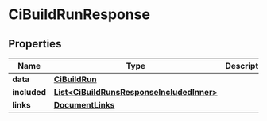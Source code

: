 

# CiBuildRunResponse


## Properties

| Name | Type | Description | Notes |
|------------ | ------------- | ------------- | -------------|
|**data** | [**CiBuildRun**](CiBuildRun.md) |  |  |
|**included** | [**List&lt;CiBuildRunsResponseIncludedInner&gt;**](CiBuildRunsResponseIncludedInner.md) |  |  [optional] |
|**links** | [**DocumentLinks**](DocumentLinks.md) |  |  |



